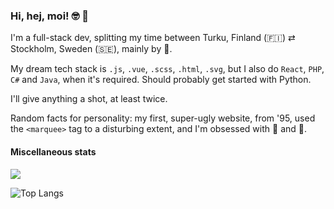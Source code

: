 ### Hi, hej, moi! 🤓 👋

I'm a full-stack dev, splitting my time between Turku, Finland (🇫🇮) ⇄ Stockholm, Sweden (🇸🇪), mainly by 🚢.

My dream tech stack is `.js`, `.vue`, `.scss`, `.html`, `.svg`, but I also do `React`, `PHP`, `C#` and `Java`, when it's required. Should probably get started with Python.

I'll give anything a shot, at least twice.

Random facts for personality: my first, super-ugly website, from '95, used the `<marquee>` tag to a disturbing extent, and I'm obsessed with 🍅 and 🍝.

#### Miscellaneous stats
<img src="https://github-readme-stats.vercel.app/api?username=postmodernistx&count_private=true&show_icons=true&theme=radical&hide=stars">

![Top Langs](https://github-readme-stats.vercel.app/api/top-langs/?username=postmodernistx&langs_count=10&layout=compact&theme=radical)
